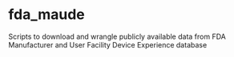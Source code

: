 # fda_maude
Scripts to download and wrangle publicly available data from FDA Manufacturer and User Facility Device Experience database
